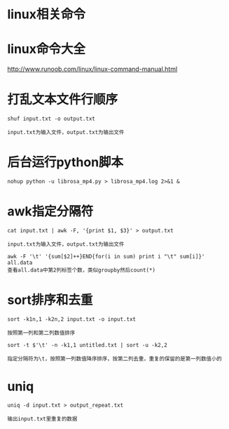 linux相关命令
============

# linux命令大全

http://www.runoob.com/linux/linux-command-manual.html


# 打乱文本文件行顺序

```linux
shuf input.txt -o output.txt

input.txt为输入文件，output.txt为输出文件
```


# 后台运行python脚本

```linux
nohup python -u librosa_mp4.py > librosa_mp4.log 2>&1 &
```

# awk指定分隔符
```shell
cat input.txt | awk -F, '{print $1, $3}' > output.txt

input.txt为输入文件，output.txt为输出文件

awk -F '\t' '{sum[$2]++}END{for(i in sum) print i "\t" sum[i]}' all.data
查看all.data中第2列标签个数，类似groupby然后count(*)
```

# sort排序和去重

```shell
sort -k1n,1 -k2n,2 input.txt -o input.txt

按照第一列和第二列数值排序

sort -t $'\t' -n -k1,1 untitled.txt | sort -u -k2,2

指定分隔符为\t，按照第一列数值降序排序，按第二列去重，重复的保留的是第一列数值小的
``` 

# uniq
```linux
uniq -d input.txt > output_repeat.txt

输出input.txt里重复的数据
```




